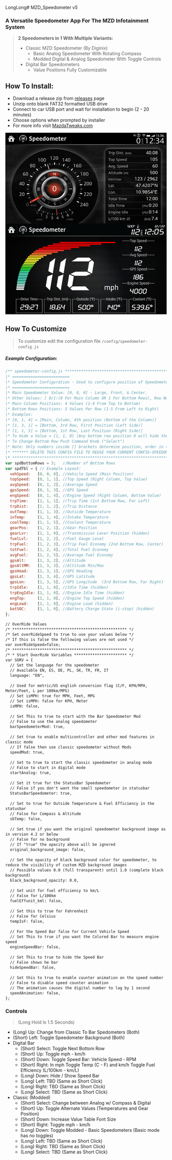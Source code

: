 LongLong# MZD_Speedometer v5
###  A Versatile Speedometer App For The MZD Infotainment System
> **2 Speedometers in 1 With Multiple Variants:**
> - Classic MZD Speedometer (By Diginix)
>   - Basic Analog Speedometer With Rotating Compass
>   - Modded Digital & Analog Speedometer With Toggle Controls
> - Digital Bar Speedometers
>   - Value Positions Fully Customizable

## How To Install:
- Download a release zip from [releases](https://github.com/Trevelopment/MZD_Speedometer/releases) page
- Unzip onto blank FAT32 formatted USB drive
- Connect to car USB port and wait for installation to begin (2 - 20 minutes)
- Choose options when prompted by installer
- For more info visit [MazdaTweaks.com](https://mazdatweaks.com)

![MZD Speedometers](MZD_Speedo.gif)
## How To Customize
 > To customize edit the configuration file `/config/speedometer-config.js`
##### Example Configuration:
```js
/** speedometer-config.js ************************************************************** *\
|* =========================                                                             *|
|* Speedometer Configuration - Used to configure position of Speedometer values.         *|
|* =========================                                                             *|
|* Main Speedometer Value: [0, 0, 0] - Large, Front, & Center.                           *|
|* Other Values: [ 0/1:(0 For Main Column OR 1 For Bottom Rows), Row Number, Position ]  *|
|* Main Column Positions: 4 Values (1-4 From Top to Bottom)                              *|
|* Bottom Rows Positions: 5 Values Per Row (1-5 From Left to Right)                      *|
|* Examples:                                                                             *|
|* [0, 1, 4] = [Main, Column, 4th position (Bottom of the Column)]                       *|
|* [1, 3, 1] = [Bottom, 3rd Row, First Position (Left Side)]                             *|
|* [1, 1, 5] = [Bottom, 1st Row, Last Position (Right Side)]                             *|
|* To Hide a Value = [1, 1, 0] (Any bottom row position 0 will hide the value)           *|
|* To Change Bottom Row Push Command Knob ("Select")                                     *|
|* Note: Only numbers inside [] brackets determine position, order in this list DOES NOT *|
|* ******* DELETE THIS CONFIG FILE TO REUSE YOUR CURRENT CONFIG-SPEEDOMETER.JS ********* *|
\* ************************************************************************************* */
var spdBottomRows = 3;   //Number of Bottom Rows
var spdTbl = { // Example Layout:
  vehSpeed:   [0, 0, 0], //Vehicle Speed (Main Position)
  topSpeed:   [0, 1, 1], //Top Speed (Right Column, Top Value)
  avgSpeed:   [0, 1, 2], //Average Speed
  gpsSpeed:   [0, 1, 3], //GPS Speed
  engSpeed:   [0, 1, 4], //Engine Speed (Right Column, Bottom Value)
  trpTime:    [1, 1, 1], //Trip Time (1st Bottom Row, Far Left)
  trpDist:    [1, 1, 2], //Trip Distance
  outTemp:    [1, 1, 3], //Outside Temperature
  inTemp:     [1, 1, 4], //Intake Temperature
  coolTemp:   [1, 1, 5], //Coolant Temperature
  gearPos:    [1, 2, 1], //Gear Position
  gearLvr:    [1, 1, 0], //Transmission Lever Position (hidden)
  fuelLvl:    [1, 2, 2], //Fuel Gauge Level
  trpFuel:    [1, 2, 3], //Trip Fuel Economy (2nd Bottom Row, Center)
  totFuel:    [1, 2, 4], //Total Fuel Economy
  avgFuel:    [1, 2, 5], //Average Fuel Economy
  gpsAlt:     [1, 3, 2], //Altitude
  gpsAltMM:   [1, 3, 3], //Altitude Min/Max
  gpsHead:    [1, 3, 1], //GPS Heading
  gpsLat:     [1, 3, 4], //GPS Latitude
  gpsLon:     [1, 3, 5], //GPS Longitude  (3rd Bottom Row, Far Right)
  trpIdle:    [1, 1, 0], //Idle Time (hidden)
  trpEngIdle: [1, 1, 0], //Engine Idle Time (hidden)
  engTop:     [1, 1, 0], //Engine Top Speed (hidden)
  engLoad:    [1, 1, 0], //Engine Load (hidden)
  batSOC:     [1, 1, 0], //Battery Charge State (i-stop) (hidden)
};
```

```JS
// OverRide Values
/* ************************************************** */
/* Set overRideSpeed to true to use your values below */
/* If this is false the following values are not used */
var overRideSpeed=false;
/* ************************************************** */
/* * Start OverRide Variables *********************** */
var SORV = {
  // Set the language for the speedometer
  // Available EN, ES, DE, PL, SK, TR, FR, IT
  language: "EN",

  // Used for metric/US english conversion flag (C/F, KPH/MPH, Meter/Feet, L per 100km/MPG)
  // Set isMPH: true for MPH, Feet, MPG
  // Set isMPH: false for KPH, Meter
  isMPH: false,

  // Set This to true to start with the Bar Speedometer Mod
  // False to use the analog speedometer
  barSpeedometerMod: true,

  // Set true to enable multicontroller and other mod features in classic mode
  // If false then use classic speedometer without Mods
  speedMod: true,

  // Set to true to start the classic speedometer in analog mode
  // False to start in digital mode
  startAnalog: true,

  // Set it true for the StatusBar Speedometer
  // False if you don't want the small speedometer in statusbar
  StatusBarSpeedometer: true,

  // Set to true for Outside Temperature & Fuel Efficiency in the statusbar
  // False for Compass & Altitude
  sbTemp: false,

  // Set true if you want the original speedometer background image as in version 4.2 or below
  // False for no background
  // If "true" the opacity above will be ignored
  original_background_image: false,

  // Set the opacity of black background color for speedometer, to reduce the visibility of custom MZD background images
  // Possible values 0.0 (full transparent) until 1.0 (complete black background)
  black_background_opacity: 0.0,

  // Set unit for fuel efficiency to km/L
  // False for L/100km
  fuelEffunit_kml: false,

  // Set this to true for Fahrenheit
  // False for Celsius
  tempIsF: false,

  // For the Speed Bar false for Current Vehicle Speed
  // Set This to true if you want the Colored Bar to measure engine speed
  engineSpeedBar: false,

  // Set This to true to hide the Speed Bar
  // False shows he bar
  hideSpeedBar: false,

  // Set this to true to enable counter animation on the speed number
  // False to disable speed counter animation
  // The animation causes the digital number to lag by 1 second
  speedAnimation: false,
};
```
### Controls
> (Long Hold Is 1.5 Seconds)

- (Long) Up: Change from Classic To Bar Spedometers (Both)
- (Short) Left: Toggle Speedometer Background (Both)
- Digital Bar
  - (Short) Select: Toggle Next Bottom Row
  - (Short) Up: Toggle mph - km/h
  - (Short) Down: Toggle Speed Bar: Vehicle Speed - RPM
  - (Short) Right: In mph Toggle Temp (C - F) and km/h Toggle Fuel Efficiency (L/100km - km/L)
  - (Long) Down: Hide / Show Speed Bar
  - (Long) Left: TBD (Same as Short Click)
  - (Long) Right: TBD (Same as Short Click)
  - (Long) Select: TBD (Same as Short Click)
- Classic (Modded)
  - (Short) Select: Change between Analog w/ Compass & Digital
  - (Short) Up: Toggle Alternate Values (Temperatures and Gear Position)
  - (Short) Down: Increase Value Table Font Size
  - (Short) Right: Toggle mph - km/h
  - (Long) Down: Toggle Modded - Basic Speedometers (Basic mode has no toggles)
  - (Long) Left: TBD (Same as Short Click)
  - (Long) Right: TBD (Same as Short Click)
  - (Long) Select: TBD (Same as Short Click)
